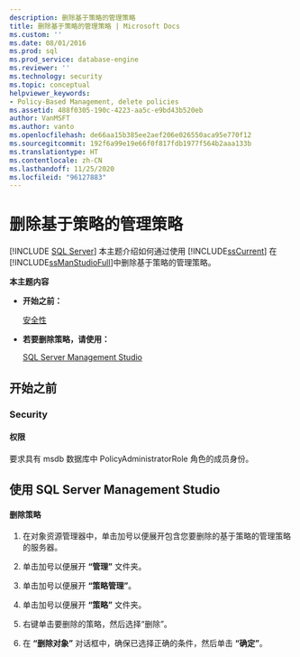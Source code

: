 ```yaml
---
description: 删除基于策略的管理策略
title: 删除基于策略的管理策略 | Microsoft Docs
ms.custom: ''
ms.date: 08/01/2016
ms.prod: sql
ms.prod_service: database-engine
ms.reviewer: ''
ms.technology: security
ms.topic: conceptual
helpviewer_keywords:
- Policy-Based Management, delete policies
ms.assetid: 488f0305-190c-4223-aa5c-e9bd43b520eb
author: VanMSFT
ms.author: vanto
ms.openlocfilehash: de66aa15b385ee2aef206e026550aca95e770f12
ms.sourcegitcommit: 192f6a99e19e66f0f817fdb1977f564b2aaa133b
ms.translationtype: HT
ms.contentlocale: zh-CN
ms.lasthandoff: 11/25/2020
ms.locfileid: "96127883"
---
```

# <a name="delete-a-policy-based-management-policy"></a>删除基于策略的管理策略
 [!INCLUDE [SQL Server](../../includes/applies-to-version/sqlserver.md)]
  本主题介绍如何通过使用 [!INCLUDE[ssCurrent](../../includes/sscurrent-md.md)] 在 [!INCLUDE[ssManStudioFull](../../includes/ssmanstudiofull-md.md)]中删除基于策略的管理策略。  
  
 **本主题内容**  
  
-   **开始之前：**  
  
     [安全性](#Security)  
  
-   **若要删除策略，请使用：**  
  
     [SQL Server Management Studio](#SSMSProcedure)  
  
##  <a name="before-you-begin"></a><a name="BeforeYouBegin"></a> 开始之前  
  
###  <a name="security"></a><a name="Security"></a> Security  
  
####  <a name="permissions"></a><a name="Permissions"></a> 权限  
 要求具有 msdb 数据库中 PolicyAdministratorRole 角色的成员身份。  
  
##  <a name="using-sql-server-management-studio"></a><a name="SSMSProcedure"></a> 使用 SQL Server Management Studio  
  
#### <a name="to-delete-a-policy"></a>删除策略  
  
1.  在对象资源管理器中，单击加号以便展开包含您要删除的基于策略的管理策略的服务器。  
  
2.  单击加号以便展开 **“管理”** 文件夹。  
  
3.  单击加号以便展开 **“策略管理”**。  
  
4.  单击加号以便展开 **“策略”** 文件夹。  
  
5.  右键单击要删除的策略，然后选择“删除”。  
  
6.  在 **“删除对象”** 对话框中，确保已选择正确的条件，然后单击 **“确定”**。  
  
  
